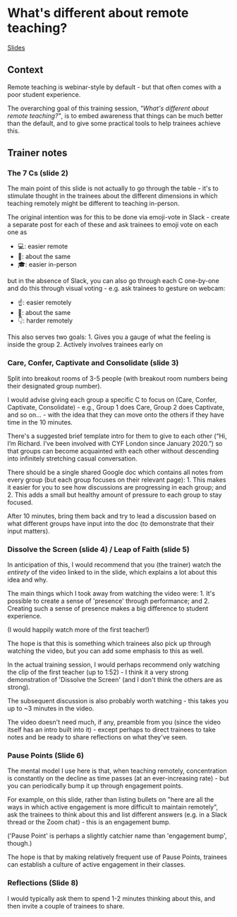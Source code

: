 # What's different about remote teaching?

[Slides](https://docs.google.com/presentation/d/1D405oDmxmsa_gygxLo9007J2mRKOlCoMgnw4EqENVbc/edit?usp=sharing)

## Context

Remote teaching is webinar-style by default - but that often comes with a poor student experience.

The overarching goal of this training session, _"What's different about remote teaching?"_, is to embed awareness that things can be much better than the default, and to give some practical tools to help trainees achieve this.

## Trainer notes

### The 7 Cs \(slide 2\)

The main point of this slide is not actually to go through the table - it's to stimulate thought in the trainees about the different dimensions in which teaching remotely might be different to teaching in-person.

The original intention was for this to be done via emoji-vote in Slack - create a separate post for each of these and ask trainees to emoji vote on each one as

* 💻: easier remote
* 🤷: about the same
* 🎓: easier in-person

but in the absence of Slack, you can also go through each C one-by-one and do this through visual voting - e.g. ask trainees to gesture on webcam:

* ☝️: easier remotely
* 🤏: about the same
* 👇: harder remotely

This also serves two goals: 1. Gives you a gauge of what the feeling is inside the group 2. Actively involves trainees early on

### Care, Confer, Captivate and Consolidate \(slide 3\)

Split into breakout rooms of 3-5 people \(with breakout room numbers being their designated group number\).

I would advise giving each group a specific C to focus on \(Care, Confer, Captivate, Consolidate\) - e.g., Group 1 does Care, Group 2 does Captivate, and so on... - with the idea that they can move onto the others if they have time in the 10 minutes.

There's a suggested brief template intro for them to give to each other \(“Hi, I’m Richard. I’ve been involved with CYF London since January 2020.”\) so that groups can become acquainted with each other without descending into infinitely stretching casual conversation.

There should be a single shared Google doc which contains all notes from every group \(but each group focuses on their relevant page\): 1. This makes it easier for you to see how discussions are progressing in each group; and 2. This adds a small but healthy amount of pressure to each group to stay focused.

After 10 minutes, bring them back and try to lead a discussion based on what different groups have input into the doc \(to demonstrate that their input matters\).

### Dissolve the Screen \(slide 4\) / Leap of Faith \(slide 5\)

In anticipation of this, I would recommend that you \(the trainer\) watch the _entirety_ of the video linked to in the slide, which explains a lot about this idea and why.

The main things which I took away from watching the video were: 1. It's possible to create a sense of 'presence' through performance; and 2. Creating such a sense of presence makes a big difference to student experience.

\(I would happily watch more of the first teacher!\)

The hope is that this is something which trainees also pick up through watching the video, but you can add some emphasis to this as well.

In the actual training session, I would perhaps recommend only watching the clip of the first teacher \(up to 1:52\) - I think it a very strong demonstration of 'Dissolve the Screen' \(and I don't think the others are as strong\).

The subsequent discussion is also probably worth watching - this takes you up to ~3 minutes in the video.

The video doesn't need much, if any, preamble from you \(since the video itself has an intro built into it\) - except perhaps to direct trainees to take notes and be ready to share reflections on what they've seen.

### Pause Points \(Slide 6\)

The mental model I use here is that, when teaching remotely, concentration is constantly on the decline as time passes \(at an ever-increasing rate\) - but you can periodically bump it up through engagement points.

For example, on this slide, rather than listing bullets on "here are all the ways in which active engagement is more difficult to maintain remotely", ask the trainees to think about this and list different answers \(e.g. in a Slack thread or the Zoom chat\) - this is an engagement bump.

\('Pause Point' is perhaps a slightly catchier name than 'engagement bump', though.\)

The hope is that by making relatively frequent use of Pause Points, trainees can establish a culture of active engagement in their classes.

### Reflections \(Slide 8\)

I would typically ask them to spend 1-2 minutes thinking about this, and then invite a couple of trainees to share.


